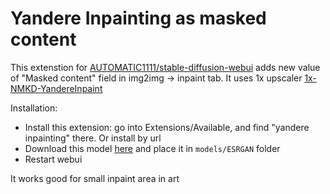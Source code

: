 # Yandere Inpainting as masked content

This extenstion for [AUTOMATIC1111/stable-diffusion-webui](https://github.com/AUTOMATIC1111/stable-diffusion-webui) adds new value of "Masked content" field in img2img -> inpaint tab. It uses 1x upscaler [1x-NMKD-YandereInpaint](https://openmodeldb.info/models/1x-NMKD-YandereInpaint)

Installation:
- Install this extension: go into Extensions/Available, and find "yandere inpainting" there. Or install by url
- Download this model [here](https://icedrive.net/s/43GNBihZyi) and place it in `models/ESRGAN` folder
- Restart webui

It works good for small inpaint area in art
